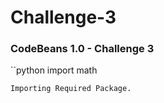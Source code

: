 # Challenge-3

### CodeBeans 1.0 - Challenge 3

``python
import math
```
Importing Required Package.

